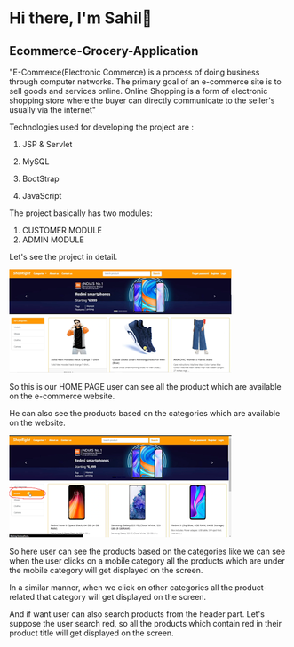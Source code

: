 # Hi there, I'm Sahil👋
## Ecommerce-Grocery-Application

"E-Commerce(Electronic Commerce) is a process of doing business through computer networks. The primary goal of an e-commerce site is to sell goods and services online. Online Shopping is a form of electronic shopping store where the buyer can directly communicate to the seller's usually via the internet"

Technologies used for developing the project are :

1. JSP & Servlet

2. MySQL

3. BootStrap

4. JavaScript

The project basically has two modules:
1) CUSTOMER MODULE
2) ADMIN MODULE

Let's see the project in detail.

[![website](./img/1.jpg)]()

So this is our HOME PAGE user can see all the product which are available on the e-commerce website.

He can also see the products based on the categories which are available on the website.

[![website](./img/2.png)]()

So here user can see the products based on the categories like we can see when the user clicks on a mobile category all the products which are under the mobile category will get displayed on the screen.

In a similar manner, when we click on other categories all the product-related that category will get displayed on the screen.

And if want user can also search products from the header part. Let's suppose the user search red, so all the products which contain red in their product title will get displayed on the screen.
